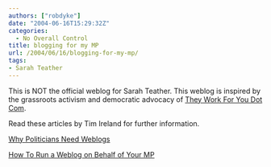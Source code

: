 ```yaml
---
authors: ["robdyke"]
date: "2004-06-16T15:29:32Z"
categories:
  - No Overall Control
title: blogging for my MP
url: /2004/06/16/blogging-for-my-mp/
tags:
- Sarah Teather
---
```

This is NOT the official weblog for Sarah Teather. This weblog is inspired by the grassroots activism and democratic advocacy of [They Work For You Dot Com](http://www.theyworkforyou.com).

Read these articles by Tim Ireland for further information.
  
[Why Politicians Need Weblogs](http://www.bloggerheads.com/politicians.asp)

[How To Run a Weblog on Behalf of Your MP](http://www.bloggerheads.com/mps_weblogs.asp)